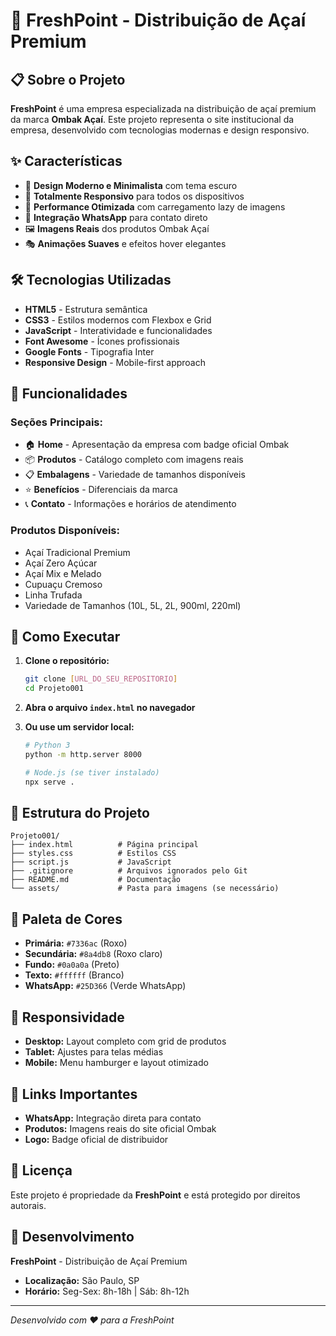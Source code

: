 # 🍃 FreshPoint - Distribuição de Açaí Premium

## 📋 Sobre o Projeto

**FreshPoint** é uma empresa especializada na distribuição de açaí premium da marca **Ombak Açaí**. Este projeto representa o site institucional da empresa, desenvolvido com tecnologias modernas e design responsivo.

## ✨ Características

- 🎨 **Design Moderno e Minimalista** com tema escuro
- 📱 **Totalmente Responsivo** para todos os dispositivos
- 🚀 **Performance Otimizada** com carregamento lazy de imagens
- 🔗 **Integração WhatsApp** para contato direto
- 🖼️ **Imagens Reais** dos produtos Ombak Açaí
- 🎭 **Animações Suaves** e efeitos hover elegantes

## 🛠️ Tecnologias Utilizadas

- **HTML5** - Estrutura semântica
- **CSS3** - Estilos modernos com Flexbox e Grid
- **JavaScript** - Interatividade e funcionalidades
- **Font Awesome** - Ícones profissionais
- **Google Fonts** - Tipografia Inter
- **Responsive Design** - Mobile-first approach

## 🎯 Funcionalidades

### **Seções Principais:**
- 🏠 **Home** - Apresentação da empresa com badge oficial Ombak
- 📦 **Produtos** - Catálogo completo com imagens reais
- 📋 **Embalagens** - Variedade de tamanhos disponíveis
- ⭐ **Benefícios** - Diferenciais da marca
- 📞 **Contato** - Informações e horários de atendimento

### **Produtos Disponíveis:**
- Açaí Tradicional Premium
- Açaí Zero Açúcar
- Açaí Mix e Melado
- Cupuaçu Cremoso
- Linha Trufada
- Variedade de Tamanhos (10L, 5L, 2L, 900ml, 220ml)

## 🚀 Como Executar

1. **Clone o repositório:**
   ```bash
   git clone [URL_DO_SEU_REPOSITORIO]
   cd Projeto001
   ```

2. **Abra o arquivo `index.html` no navegador**

3. **Ou use um servidor local:**
   ```bash
   # Python 3
   python -m http.server 8000
   
   # Node.js (se tiver instalado)
   npx serve .
   ```

## 📁 Estrutura do Projeto

```
Projeto001/
├── index.html          # Página principal
├── styles.css          # Estilos CSS
├── script.js           # JavaScript
├── .gitignore          # Arquivos ignorados pelo Git
├── README.md           # Documentação
└── assets/             # Pasta para imagens (se necessário)
```

## 🎨 Paleta de Cores

- **Primária:** `#7336ac` (Roxo)
- **Secundária:** `#8a4db8` (Roxo claro)
- **Fundo:** `#0a0a0a` (Preto)
- **Texto:** `#ffffff` (Branco)
- **WhatsApp:** `#25D366` (Verde WhatsApp)

## 📱 Responsividade

- **Desktop:** Layout completo com grid de produtos
- **Tablet:** Ajustes para telas médias
- **Mobile:** Menu hamburger e layout otimizado

## 🔗 Links Importantes

- **WhatsApp:** Integração direta para contato
- **Produtos:** Imagens reais do site oficial Ombak
- **Logo:** Badge oficial de distribuidor

## 📝 Licença

Este projeto é propriedade da **FreshPoint** e está protegido por direitos autorais.

## 👥 Desenvolvimento

**FreshPoint** - Distribuição de Açaí Premium
- **Localização:** São Paulo, SP
- **Horário:** Seg-Sex: 8h-18h | Sáb: 8h-12h

---

*Desenvolvido com ❤️ para a FreshPoint*
